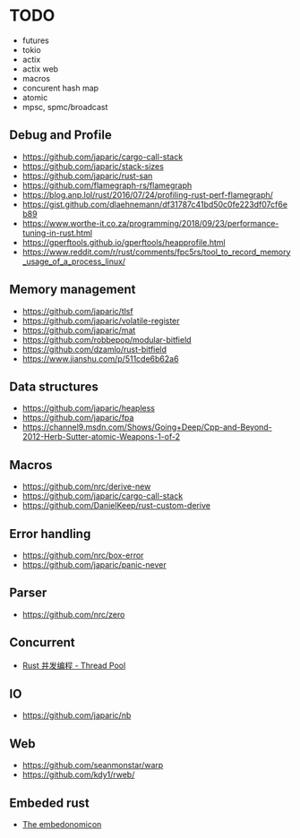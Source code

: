 
# TODO
* futures
* tokio
* actix
* actix web
* macros
* concurent hash map
* atomic
* mpsc, spmc/broadcast


## Debug and Profile
* https://github.com/japaric/cargo-call-stack
* https://github.com/japaric/stack-sizes
* https://github.com/japaric/rust-san
* https://github.com/flamegraph-rs/flamegraph
* https://blog.anp.lol/rust/2016/07/24/profiling-rust-perf-flamegraph/
* https://gist.github.com/dlaehnemann/df31787c41bd50c0fe223df07cf6eb89
* https://www.worthe-it.co.za/programming/2018/09/23/performance-tuning-in-rust.html
* https://gperftools.github.io/gperftools/heapprofile.html
* https://www.reddit.com/r/rust/comments/fpc5rs/tool_to_record_memory_usage_of_a_process_linux/

## Memory management
* https://github.com/japaric/tlsf
* https://github.com/japaric/volatile-register
* https://github.com/japaric/mat
* https://github.com/robbepop/modular-bitfield
* https://github.com/dzamlo/rust-bitfield
* https://www.jianshu.com/p/511cde6b62a6

## Data structures
* https://github.com/japaric/heapless
* https://github.com/japaric/fpa
* https://channel9.msdn.com/Shows/Going+Deep/Cpp-and-Beyond-2012-Herb-Sutter-atomic-Weapons-1-of-2

## Macros
* https://github.com/nrc/derive-new
* https://github.com/japaric/cargo-call-stack
* https://github.com/DanielKeep/rust-custom-derive

## Error handling
* https://github.com/nrc/box-error
* https://github.com/japaric/panic-never

## Parser
* https://github.com/nrc/zero

## Concurrent
* [Rust 并发编程 - Thread Pool](https://www.jianshu.com/p/f4d853c0ef1e)

## IO
* https://github.com/japaric/nb

## Web
* https://github.com/seanmonstar/warp
* https://github.com/kdy1/rweb/

## Embeded rust
* [The embedonomicon](https://docs.rust-embedded.org/embedonomicon/preface.html)
